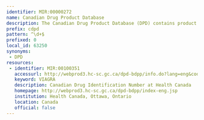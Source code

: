 ```yaml
---
identifier: MIR:00000272
name: Canadian Drug Product Database
description: The Canadian Drug Product Database (DPD) contains product specific information on drugs approved for use in Canada, and includes human pharmaceutical and biological drugs, veterinary drugs and disinfectant products. This information includes 'brand name', 'route of administration' and a Canadian 'Drug Identification Number' (DIN).
prefix: cdpd
pattern: ^\d+$
prefixed: 0
local_id: 63250
synonyms:
 - DPD
resources:
 - identifier: MIR:00100351
   accessurl: http://webprod3.hc-sc.gc.ca/dpd-bdpp/info.do?lang=eng&code=${lid}
   keyword: VIAGRA
   description: Canadian Drug Identification Number at Health Canada
   homepage: http://webprod3.hc-sc.gc.ca/dpd-bdpp/index-eng.jsp
   institution: Health Canada, Ottawa, Ontario
   location: Canada
   official: false
---
```


